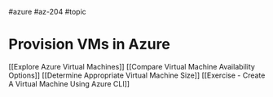 #azure #az-204 #topic

# Provision VMs in Azure
[[Explore Azure Virtual Machines]]
[[Compare Virtual Machine Availability Options]]
[[Determine Appropriate Virtual Machine Size]]
[[Exercise - Create A Virtual Machine Using Azure CLI]]